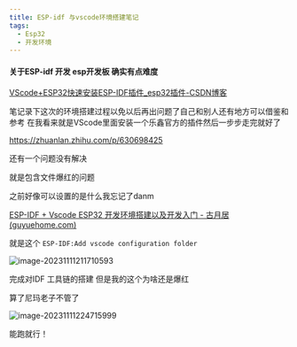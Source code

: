 ```yaml
---
title: ESP-idf 与vscode环境搭建笔记
tags:
  - Esp32
  - 开发环境
---
```


 

#### 关于ESP-idf 开发 esp开发板 确实有点难度

[VScode+ESP32快速安装ESP-IDF插件_esp32插件-CSDN博客](https://blog.csdn.net/hwd00001/article/details/125994389)

笔记录下这次的环境搭建过程以免以后再出问题了自己和别人还有地方可以借鉴和参考
在我看来就是VScode里面安装一个乐鑫官方的插件然后一步步走完就好了


https://zhuanlan.zhihu.com/p/630698425

还有一个问题没有解决

就是包含文件爆红的问题

之前好像可以设置的是什么我忘记了danm

[ESP-IDF + Vscode ESP32 开发环境搭建以及开发入门 - 古月居 (guyuehome.com)](https://www.guyuehome.com/44770)

就是这个   `ESP-IDF:Add vscode configuration folder`

![image-20231111211710593](https://cdn.jsdelivr.net/gh/YangSongL1n/img_bed/image-20231111211710593.png)

完成对IDF 工具链的搭建  但是我的这个为啥还是爆红

算了尼玛老子不管了

![image-20231111224715999](https://cdn.jsdelivr.net/gh/YangSongL1n/img_bed/image-20231111224715999.png)

能跑就行！

